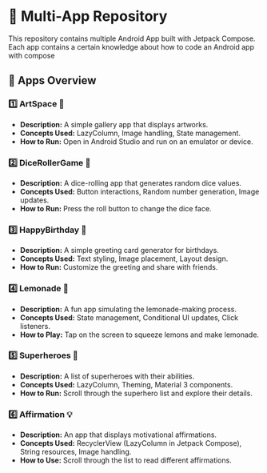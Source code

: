 # 🚀 Multi-App Repository

This repository contains multiple Android App built with Jetpack Compose. 
Each app contains a certain knowledge about how to code an Android app with compose

## 📂 Apps Overview

### 1️⃣ **ArtSpace 🎨**
   - **Description:** A simple gallery app that displays artworks.
   - **Concepts Used:** LazyColumn, Image handling, State management.
   - **How to Run:** Open in Android Studio and run on an emulator or device.

### 2️⃣ **DiceRollerGame 🎲**
   - **Description:** A dice-rolling app that generates random dice values.
   - **Concepts Used:** Button interactions, Random number generation, Image updates.
   - **How to Run:** Press the roll button to change the dice face.

### 3️⃣ **HappyBirthday 🎂**
   - **Description:** A simple greeting card generator for birthdays.
   - **Concepts Used:** Text styling, Image placement, Layout design.
   - **How to Run:** Customize the greeting and share with friends.

### 4️⃣ **Lemonade 🍋**
   - **Description:** A fun app simulating the lemonade-making process.
   - **Concepts Used:** State management, Conditional UI updates, Click listeners.
   - **How to Play:** Tap on the screen to squeeze lemons and make lemonade.

### 5️⃣ **Superheroes 🦸**
   - **Description:** A list of superheroes with their abilities.
   - **Concepts Used:** LazyColumn, Theming, Material 3 components.
   - **How to Run:** Scroll through the superhero list and explore their details.

### 6️⃣ **Affirmation 💡**
   - **Description:** An app that displays motivational affirmations.
   - **Concepts Used:** RecyclerView (LazyColumn in Jetpack Compose), String resources, Image handling.
   - **How to Use:** Scroll through the list to read different affirmations.
